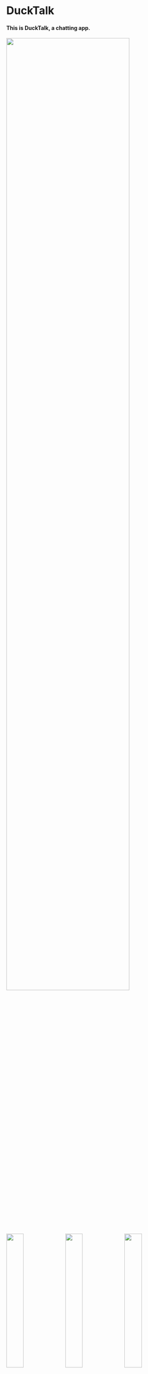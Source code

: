 # DuckTalk

#### This is DuckTalk, a chatting app.  
<img src  = "https://user-images.githubusercontent.com/52908154/80017884-372eb400-8510-11ea-8342-e0884ab8ac6e.png" width =80%><img>


<img src  = "https://user-images.githubusercontent.com/52908154/80017796-1a927c00-8510-11ea-9996-700f3f2a4ebd.png" width =30%><img>
<img src  = "https://user-images.githubusercontent.com/52908154/80017720-fcc51700-850f-11ea-94c0-1f93cc7a9796.png" width =30%><img>
<img src  = "https://user-images.githubusercontent.com/52908154/80017706-f6cf3600-850f-11ea-85bc-8a4d2d3d2423.png" width =30%><img>


<img src  = "https://user-images.githubusercontent.com/52908154/80017437-92ac7200-850f-11ea-9828-7a5245353ac8.png)https://user-images.githubusercontent.com/52908154/80017796-1a927c00-8510-11ea-9996-700f3f2a4ebd.png" width =30%><img>  

#### Development environment  
App - android studio
DB - firebase

